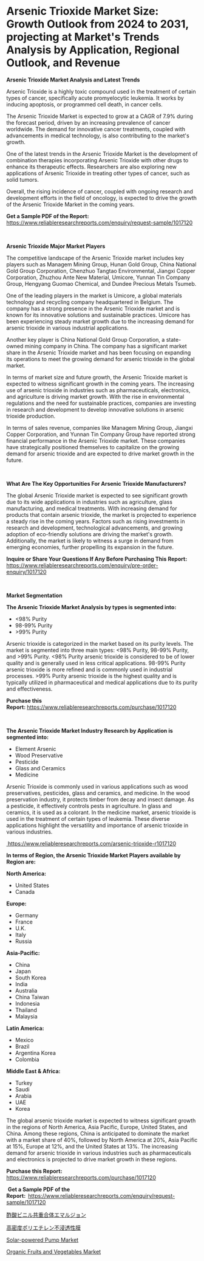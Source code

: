 <p><h1>Arsenic Trioxide Market Size: Growth Outlook from 2024 to 2031, projecting at Market's Trends Analysis by Application, Regional Outlook, and Revenue</h1></p><p><strong>Arsenic Trioxide Market Analysis and Latest Trends</strong></p>
<p><p>Arsenic Trioxide is a highly toxic compound used in the treatment of certain types of cancer, specifically acute promyelocytic leukemia. It works by inducing apoptosis, or programmed cell death, in cancer cells.</p><p>The Arsenic Trioxide Market is expected to grow at a CAGR of 7.9% during the forecast period, driven by an increasing prevalence of cancer worldwide. The demand for innovative cancer treatments, coupled with advancements in medical technology, is also contributing to the market's growth.</p><p>One of the latest trends in the Arsenic Trioxide Market is the development of combination therapies incorporating Arsenic Trioxide with other drugs to enhance its therapeutic effects. Researchers are also exploring new applications of Arsenic Trioxide in treating other types of cancer, such as solid tumors.</p><p>Overall, the rising incidence of cancer, coupled with ongoing research and development efforts in the field of oncology, is expected to drive the growth of the Arsenic Trioxide Market in the coming years.</p></p>
<p><strong>Get a Sample PDF of the Report:&nbsp;</strong> <a href="https://www.reliableresearchreports.com/enquiry/request-sample/1017120">https://www.reliableresearchreports.com/enquiry/request-sample/1017120</a></p>
<p>&nbsp;</p>
<p><strong>Arsenic Trioxide Major Market Players</strong></p>
<p><p>The competitive landscape of the Arsenic Trioxide market includes key players such as Managem Mining Group, Hunan Gold Group, China National Gold Group Corporation, Chenzhuo Tangtao Environmental, Jiangxi Copper Corporation, Zhuzhou Ante New Material, Umicore, Yunnan Tin Company Group, Hengyang Guomao Chemical, and Dundee Precious Metals Tsumeb. </p><p>One of the leading players in the market is Umicore, a global materials technology and recycling company headquartered in Belgium. The company has a strong presence in the Arsenic Trioxide market and is known for its innovative solutions and sustainable practices. Umicore has been experiencing steady market growth due to the increasing demand for arsenic trioxide in various industrial applications.</p><p>Another key player is China National Gold Group Corporation, a state-owned mining company in China. The company has a significant market share in the Arsenic Trioxide market and has been focusing on expanding its operations to meet the growing demand for arsenic trioxide in the global market.</p><p>In terms of market size and future growth, the Arsenic Trioxide market is expected to witness significant growth in the coming years. The increasing use of arsenic trioxide in industries such as pharmaceuticals, electronics, and agriculture is driving market growth. With the rise in environmental regulations and the need for sustainable practices, companies are investing in research and development to develop innovative solutions in arsenic trioxide production.</p><p>In terms of sales revenue, companies like Managem Mining Group, Jiangxi Copper Corporation, and Yunnan Tin Company Group have reported strong financial performance in the Arsenic Trioxide market. These companies have strategically positioned themselves to capitalize on the growing demand for arsenic trioxide and are expected to drive market growth in the future.</p></p>
<p>&nbsp;</p>
<p><strong>What Are The Key Opportunities For Arsenic Trioxide Manufacturers?</strong></p>
<p><p>The global Arsenic Trioxide market is expected to see significant growth due to its wide applications in industries such as agriculture, glass manufacturing, and medical treatments. With increasing demand for products that contain arsenic trioxide, the market is projected to experience a steady rise in the coming years. Factors such as rising investments in research and development, technological advancements, and growing adoption of eco-friendly solutions are driving the market's growth. Additionally, the market is likely to witness a surge in demand from emerging economies, further propelling its expansion in the future.</p></p>
<p><strong>Inquire or Share Your Questions If Any Before Purchasing This Report:</strong> <a href="https://www.reliableresearchreports.com/enquiry/pre-order-enquiry/1017120">https://www.reliableresearchreports.com/enquiry/pre-order-enquiry/1017120</a></p>
<p>&nbsp;</p>
<p><strong>Market Segmentation</strong></p>
<p><strong>The Arsenic Trioxide Market Analysis by types is segmented into:</strong></p>
<p><ul><li><98% Purity</li><li>98-99% Purity</li><li>>99% Purity</li></ul></p>
<p><p>Arsenic trioxide is categorized in the market based on its purity levels. The market is segmented into three main types: <98% Purity, 98-99% Purity, and >99% Purity. <98% Purity arsenic trioxide is considered to be of lower quality and is generally used in less critical applications. 98-99% Purity arsenic trioxide is more refined and is commonly used in industrial processes. >99% Purity arsenic trioxide is the highest quality and is typically utilized in pharmaceutical and medical applications due to its purity and effectiveness.</p></p>
<p><strong>Purchase this Report:&nbsp;</strong><a href="https://www.reliableresearchreports.com/purchase/1017120">https://www.reliableresearchreports.com/purchase/1017120</a></p>
<p>&nbsp;</p>
<p><strong>The Arsenic Trioxide Market Industry Research by Application is segmented into:</strong></p>
<p><ul><li>Element Arsenic</li><li>Wood Preservative</li><li>Pesticide</li><li>Glass and Ceramics</li><li>Medicine</li></ul></p>
<p><p>Arsenic Trioxide is commonly used in various applications such as wood preservatives, pesticides, glass and ceramics, and medicine. In the wood preservation industry, it protects timber from decay and insect damage. As a pesticide, it effectively controls pests in agriculture. In glass and ceramics, it is used as a colorant. In the medicine market, arsenic trioxide is used in the treatment of certain types of leukemia. These diverse applications highlight the versatility and importance of arsenic trioxide in various industries.</p></p>
<p><a href="https://www.reliableresearchreports.com/arsenic-trioxide-r1017120">&nbsp;https://www.reliableresearchreports.com/arsenic-trioxide-r1017120</a></p>
<p><strong>In terms of Region, the Arsenic Trioxide Market Players available by Region are:</strong></p>
<p>
    <p> <strong> North America: </strong>
        <ul>
            <li>United States</li>
            <li>Canada</li>
        </ul>
        </p> 
    <p> <strong> Europe: </strong>
        <ul>
            <li>Germany</li>
            <li>France</li>
            <li>U.K.</li>
            <li>Italy</li>
            <li>Russia</li>
        </ul>
        </p> 
    <p> <strong> Asia-Pacific: </strong>
        <ul>
            <li>China</li>
            <li>Japan</li>
            <li>South Korea</li>
            <li>India</li>
            <li>Australia</li>
            <li>China Taiwan</li>
            <li>Indonesia</li>
            <li>Thailand</li>
            <li>Malaysia</li>
        </ul>
        </p> 
    <p> <strong> Latin America: </strong>
        <ul>
            <li>Mexico</li>
            <li>Brazil</li>
            <li>Argentina Korea</li>
            <li>Colombia</li>
        </ul>
        </p> 
    <p> <strong> Middle East & Africa: </strong>
        <ul>
            <li>Turkey</li>
            <li>Saudi</li>
            <li>Arabia</li>
            <li>UAE</li>
            <li>Korea</li>
        </ul>
    </p>
    </p>
<p><p>The global arsenic trioxide market is expected to witness significant growth in the regions of North America, Asia Pacific, Europe, United States, and China. Among these regions, China is anticipated to dominate the market with a market share of 40%, followed by North America at 20%, Asia Pacific at 15%, Europe at 12%, and the United States at 13%. The increasing demand for arsenic trioxide in various industries such as pharmaceuticals and electronics is projected to drive market growth in these regions.</p></p>
<p><strong>Purchase this Report: </strong><a href="https://www.reliableresearchreports.com/purchase/1017120">https://www.reliableresearchreports.com/purchase/1017120</a></p>
<p>&nbsp;<strong>Get a Sample PDF of the Report:&nbsp;&nbsp;</strong><a href="https://www.reliableresearchreports.com/enquiry/request-sample/1017120">https://www.reliableresearchreports.com/enquiry/request-sample/1017120</a></p>
<p><strong></strong></p>
<p><p><a href="https://github.com/FredaJerde/Market-Research-Report-List-1/blob/main/827619587346.md">酢酸ビニル共重合体エマルジョン</a></p><p><a href="https://github.com/mares423/Market-Research-Report-List-1/blob/main/424156187345.md">高密度ポリエチレン不浸透性膜</a></p><p><a href="https://github.com/LeilaniWyman2021/Market-Research-Report-List-1/blob/main/solar-powered-pump-market.md">Solar-powered Pump Market</a></p><p><a href="https://github.com/NikolasKirlin2023/Market-Research-Report-List-1/blob/main/organic-fruits-and-vegetables-market.md">Organic Fruits and Vegetables Market</a></p></p>